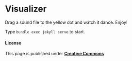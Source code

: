 Visualizer
==========

Drag a sound file to the yellow dot and watch it dance. Enjoy!

Type `bundle exec jekyll serve` to start.

#### License
This page is published under [**Creative Commons**](/LICENSE)
